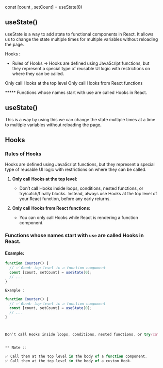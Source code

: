const [count , setCount] = useState(0)




## useState()
useState is a way to add state to functional components in React. It allows us to change the state multiple times for multiple variables without reloading the page.


Hooks :

* Rules of Hooks ->
Hooks are defined using JavaScript functions, but they represent a special type of reusable UI logic with restrictions on where they can be called.

Only call Hooks at the top level
Only call Hooks from React functions



***** Functions whose names start with use are called Hooks in React.


## useState()

This is a way by using this we can change the state multiple times at a time to multiple variables without reloading the page.

## Hooks

### Rules of Hooks
Hooks are defined using JavaScript functions, but they represent a special type of reusable UI logic with restrictions on where they can be called.

1. **Only call Hooks at the top level:**
   - Don’t call Hooks inside loops, conditions, nested functions, or try/catch/finally blocks. Instead, always use Hooks at the top level of your React function, before any early returns.
   
2. **Only call Hooks from React functions:**
   - You can only call Hooks while React is rendering a function component.

### Functions whose names start with `use` are called Hooks in React.

#### Example:

```jsx
function Counter() {
  // ✅ Good: top-level in a function component
  const [count, setCount] = useState(0);
  // ...
}

Example : 

function Counter() {
  // ✅ Good: top-level in a function component
  const [count, setCount] = useState(0);
  // ...
}



Don’t call Hooks inside loops, conditions, nested functions, or try/catch/finally blocks. Instead, always use Hooks at the top level of your React function, before any early returns. You can only call Hooks while React is rendering a function component:


** Note ::

✅ Call them at the top level in the body of a function component.
✅ Call them at the top level in the body of a custom Hook.









